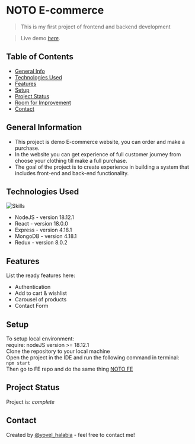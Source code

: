 # NOTO E-commerce
> This is my first project of frontend and backend development

> Live demo [_here_](https://noto-yovel-halabia.vercel.app/).

## Table of Contents
* [General Info](#general-information)
* [Technologies Used](#technologies-used)
* [Features](#features)
* [Setup](#setup)
* [Project Status](#project-status)
* [Room for Improvement](#room-for-improvement)
* [Contact](#contact)



## General Information
- This project is demo E-commerce website, you can order and make a purchase.
- In the website you can get experience of full customer journey from choose your clothing till make a full purchase.
- The goal of the project is to create experience in building a system that includes front-end and back-end functionality.



## Technologies Used
![Skills](https://skills.thijs.gg/icons?i=nodejs,react,express,mongodb,redux&perline=5)
- NodeJS - version 18.12.1
- React - version 18.0.0
- Express - version 4.18.1
- MongoDB - version 4.18.1
- Redux - version 8.0.2




## Features
List the ready features here:
- Authentication
- Add to cart & wishlist
- Carousel of products
- Contact Form


## Setup
To setup local environment:<br/>
require: nodeJS version >= 18.12.1<br/>
Clone the repository to your local machine<br/>
Open the project in the IDE and run the following command in terminal:<br/>
`npm start`<br/>
Then go to FE repo and do the same thing [NOTO FE](https://github.com/yovel-halabia/noto-front-end)


## Project Status
Project is: _complete_


## Contact
Created by [@yovel_halabia](https://www.linkedin.com/in/yovel-halabia-450a2b1b2/) - feel free to contact me!


